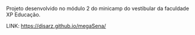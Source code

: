 Projeto desenvolvido no módulo 2 do minicamp do vestibular da faculdade XP Educação.

LINK: https://disarz.github.io/megaSena/